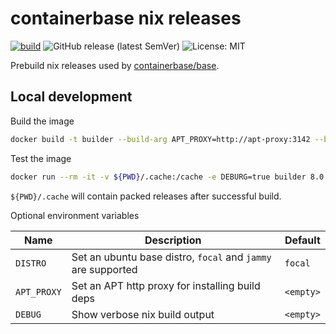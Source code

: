 # containerbase nix releases

[![build](https://github.com/containerbase/nix-prebuild/actions/workflows/build.yml/badge.svg)](https://github.com/containerbase/nix-prebuild/actions/workflows/build.yml)
![GitHub release (latest SemVer)](https://img.shields.io/github/v/release/containerbase/nix-prebuild)
![License: MIT](https://img.shields.io/github/license/containerbase/nix-prebuild)

Prebuild nix releases used by [containerbase/base](https://github.com/containerbase/base).

## Local development

Build the image

```bash
docker build -t builder --build-arg APT_PROXY=http://apt-proxy:3142 --build-arg DISTRO=focal .
```

Test the image

```bash
docker run --rm -it -v ${PWD}/.cache:/cache -e DEBURG=true builder 8.0.3
```

`${PWD}/.cache` will contain packed releases after successful build.

Optional environment variables

| Name        | Description                                                  | Default   |
| ----------- | ------------------------------------------------------------ | --------- |
| `DISTRO`    | Set an ubuntu base distro, `focal` and `jammy` are supported | `focal`   |
| `APT_PROXY` | Set an APT http proxy for installing build deps              | `<empty>` |
| `DEBUG`     | Show verbose nix build output                                | `<empty>` |

